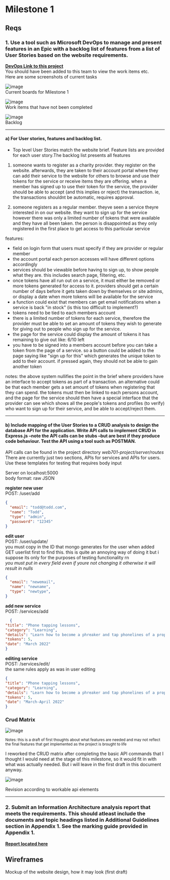 # Milestone 1

## Reqs

### 1. Use a tool such as Microsoft DevOps to manage and present features in an Epic with a backlog list of features from a list of User Stories based on the website requirements.

[**DevOps Link to this project**](https://dev.azure.com/Celeste-Quinn/web701-project)  
You should have been added to this team to view the work items etc.  
Here are some screenshots of current tasks

![image](https://user-images.githubusercontent.com/16113944/159632111-a90eedf8-a105-4a1b-93ad-91db86dd2f61.png)  
Current boards for Milestone 1

![image](https://user-images.githubusercontent.com/16113944/159632382-73eeb487-2c1c-499d-8cf4-8ea70f22a558.png)  
Work items that have not been completed

![image](https://user-images.githubusercontent.com/16113944/159633074-e79da89d-3508-4879-8ba7-bb0faefe29fb.png)  
Backlog

---

#### a) For User stories, features and backlog list.

- Top level User Stories match the website brief. Feature lists are provided for each user story.The backlog list presents all features

1) someone wants to register as a charity provider. they register on the website. afterwards, they are taken to their account portal where they can add their service to the website for others to browse and use their tokens for the service or receive items they are offering.
when a member has signed up to use their token for the service, the provider should be able to accept (and this implies or reject) the transaction. ie, the transactions shouldnt be automatic, requires approval.

2) someone registers as a regular member. theyve seen a service theyre interested in on our website. they want to sign up for the service however there was only a limited number of tokens that were available and they have all been taken. the person is disappointed as they only registered in the first place to get access to this particular service

features:  
  -  field on login form that users must specify if they are provider or regular member
  -  the account portal each person accesses will have different options accordingly
   - services should be viewable before having to sign up, to show people what they are. this includes search page, filtering, etc.
   - once tokens have all run out on a service, it must either be removed or more tokens generated for access to it. providers should get a certain number of days before it gets taken down by themselves or site admins, or display a date when more tokens will be available for the service
   - a function could exist that members can get email notifications when a service is back "in stock" (is this too difficult to implement?)
   - tokens need to be tied to each members account
   - there is a limited number of tokens for each service, therefore the provider must be able to set an amount of tokens they wish to generate for giving out to people who sign up for the service.
   - the page for the service could display the amount of tokens it has remaining to give out like: 6/10 left
   - you have to be signed into a members account before you can take a token from the page of a service. so a button could be added to the page saying like "sign up for this" which generates the unique token to add to their account. if pressed again, they should not be able to gain another token

notes: the above system nullifies the point in the brief where providers have an interface to accept tokens as part of a transaction. an alternative could be that each member gets a set amount of tokens when registering that they can spend. the tokens must then be linked to each persons account, and the page for the service should then have a special interface that the provider can see which shows all the people's tokens and profiles (to verify) who want to sign up for their service, and be able to accept/reject them.

---

#### b) Include mapping of the User Stories to a CRUD analysis to design the database API for the application. Write API calls to implement CRUD in Express.js –note the API calls can be stubs –but are best if they produce code behaviour. Test the API using a tool such as POSTMAN.

API calls can be found in the project directory *web701-project/server/routes*  
There are currently just two sections, APIs for services and APIs for users. Use these templates for testing that requires body input

Server on localhost:5000  
body format: raw JSON

**register new user**  
POST: /user/add  

```json
{
  "email": "todd@todd.com",
  "name": "Todd",
  "type": "admin",
  "password": "12345"
}
```
    
**edit user**  
POST: /user/update/<id>  
you must copy in the ID that mongo generates for the user when added  
GET userlist first to find this. this is quite an annoying way of doing it but i suppose its only for the purposes of testing functionality rn  
*you must put in every field even if youre not changing it otherwise it will result in nulls*  

```json
{
  "email": "newemail",
  "name": "newname",
  "type": "newtype",
}
```

**add new service**  
POST: /services/add
  
```json
  {
"title": "Phone tapping lessons",
"category": "Learning",
"details": "Learn how to become a phreaker and tap phonelines of a property, useful for coordinated attacks disturbing government targets",
"tokens": 5,
"date": "March 2022"
}
```
    
**editing service**  
POST: /services/edit/<id>  
the same rules apply as was in user editing

```json
{
"title": "Phone tapping lessons",
"category": "Learning",
"details": "Learn how to become a phreaker and tap phonelines of a property, useful for coordinated attacks disturbing government targets",
"tokens": 5,
"date": "March-April 2022"
}
```

### Crud Matrix

![image](https://user-images.githubusercontent.com/16113944/158004141-68b053a6-8968-4602-9b0a-3805b0751441.png)

<sub>Notes: this is a draft of first thoughts about what features are needed and may not reflect the final features that get implemented as the project is brought to life</sub>

I reworked the CRUD matrix after completing the basic API commands that I thought I would need at the stage of this milestone, so it would fit in with what was actually needed. But i will leave in the first draft in this document anyway.

![image](https://user-images.githubusercontent.com/16113944/159631159-c81b7c4f-2a36-479b-9f69-34d6d5fd545b.png)

Revision according to workable api elements

---

### 2. Submit an Information Architecture analysis report that meets the requirements. This should atleast include the documents and topic headings listed in Additional Guidelines section in Appendix 1. See the marking guide provided in Appendix 1.
  
[**Report located here**](https://github.com/d3aths/web701-project/blob/master/info-analysis-report.md)

  
## Wireframes
  
Mockup of the website design, how it may look (first draft)
